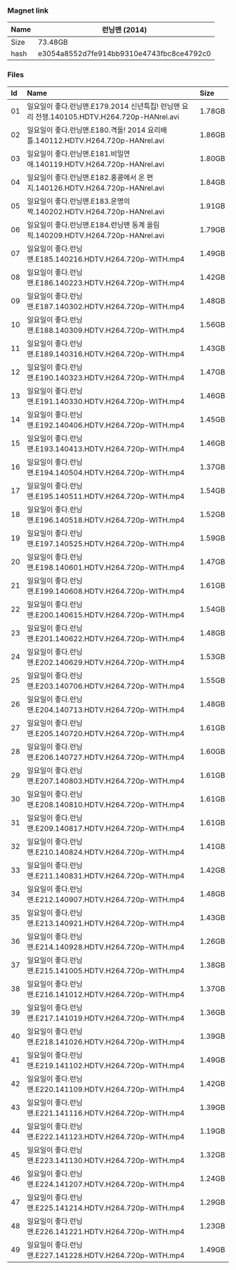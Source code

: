 ### Magnet link

| Name | 런닝맨 (2014)                             |
| ---- | ---------------------------------------- |
| Size | 73.48GB                                  |
| hash | e3054a8552d7fe914bb9310e4743fbc8ce4792c0 |



### Files
| Id | Name | Size |
| :--- | :------------------------------------------------------- | :----- |
|01 | 일요일이 좋다.런닝맨.E179.2014 신년특집! 런닝맨 요리 전쟁.140105.HDTV.H264.720p-HANrel.avi| 1.78GB|
|02 | 일요일이 좋다.런닝맨.E180.격돌! 2014 요리배틀.140112.HDTV.H264.720p-HANrel.avi| 1.86GB|
|03 | 일요일이 좋다.런닝맨.E181.비밀연애.140119.HDTV.H264.720p-HANrel.avi| 1.80GB|
|04 | 일요일이 좋다.런닝맨.E182.홍콩에서 온 편지.140126.HDTV.H264.720p-HANrel.avi| 1.84GB|
|05 | 일요일이 좋다.런닝맨.E183.운명의 짝.140202.HDTV.H264.720p-HANrel.avi| 1.91GB|
|06 | 일요일이 좋다.런닝맨.E184.런닝맨 동계 올림픽.140209.HDTV.H264.720p-HANrel.avi| 1.79GB|
|07 | 일요일이 좋다.런닝맨.E185.140216.HDTV.H264.720p-WITH.mp4| 1.49GB|
|08 | 일요일이 좋다.런닝맨.E186.140223.HDTV.H264.720p-WITH.mp4| 1.42GB|
|09 | 일요일이 좋다.런닝맨.E187.140302.HDTV.H264.720p-WITH.mp4| 1.48GB|
|10 | 일요일이 좋다.런닝맨.E188.140309.HDTV.H264.720p-WITH.mp4| 1.56GB|
|11 | 일요일이 좋다.런닝맨.E189.140316.HDTV.H264.720p-WITH.mp4| 1.43GB|
|12 | 일요일이 좋다.런닝맨.E190.140323.HDTV.H264.720p-WITH.mp4| 1.47GB|
|13 | 일요일이 좋다.런닝맨.E191.140330.HDTV.H264.720p-WITH.mp4| 1.46GB|
|14 | 일요일이 좋다.런닝맨.E192.140406.HDTV.H264.720p-WITH.mp4| 1.45GB|
|15 | 일요일이 좋다.런닝맨.E193.140413.HDTV.H264.720p-WITH.mp4| 1.46GB|
|16 | 일요일이 좋다.런닝맨.E194.140504.HDTV.H264.720p-WITH.mp4| 1.37GB|
|17 | 일요일이 좋다.런닝맨.E195.140511.HDTV.H264.720p-WITH.mp4| 1.54GB|
|18 | 일요일이 좋다.런닝맨.E196.140518.HDTV.H264.720p-WITH.mp4| 1.52GB|
|19 | 일요일이 좋다.런닝맨.E197.140525.HDTV.H264.720p-WITH.mp4| 1.59GB|
|20 | 일요일이 좋다.런닝맨.E198.140601.HDTV.H264.720p-WITH.mp4| 1.47GB|
|21 | 일요일이 좋다.런닝맨.E199.140608.HDTV.H264.720p-WITH.mp4| 1.61GB|
|22 | 일요일이 좋다.런닝맨.E200.140615.HDTV.H264.720p-WITH.mp4| 1.54GB|
|23 | 일요일이 좋다.런닝맨.E201.140622.HDTV.H264.720p-WITH.mp4| 1.48GB|
|24 | 일요일이 좋다.런닝맨.E202.140629.HDTV.H264.720p-WITH.mp4| 1.53GB|
|25 | 일요일이 좋다.런닝맨.E203.140706.HDTV.H264.720p-WITH.mp4| 1.55GB|
|26 | 일요일이 좋다.런닝맨.E204.140713.HDTV.H264.720p-WITH.mp4| 1.48GB|
|27 | 일요일이 좋다.런닝맨.E205.140720.HDTV.H264.720p-WITH.mp4| 1.61GB|
|28 | 일요일이 좋다.런닝맨.E206.140727.HDTV.H264.720p-WITH.mp4| 1.60GB|
|29 | 일요일이 좋다.런닝맨.E207.140803.HDTV.H264.720p-WITH.mp4| 1.61GB|
|30 | 일요일이 좋다.런닝맨.E208.140810.HDTV.H264.720p-WITH.mp4| 1.61GB|
|31 | 일요일이 좋다.런닝맨.E209.140817.HDTV.H264.720p-WITH.mp4| 1.61GB|
|32 | 일요일이 좋다.런닝맨.E210.140824.HDTV.H264.720p-WITH.mp4| 1.41GB|
|33 | 일요일이 좋다.런닝맨.E211.140831.HDTV.H264.720p-WITH.mp4| 1.42GB|
|34 | 일요일이 좋다.런닝맨.E212.140907.HDTV.H264.720p-WITH.mp4| 1.48GB|
|35 | 일요일이 좋다.런닝맨.E213.140921.HDTV.H264.720p-WITH.mp4| 1.43GB|
|36 | 일요일이 좋다.런닝맨.E214.140928.HDTV.H264.720p-WITH.mp4| 1.26GB|
|37 | 일요일이 좋다.런닝맨.E215.141005.HDTV.H264.720p-WITH.mp4| 1.38GB|
|38 | 일요일이 좋다.런닝맨.E216.141012.HDTV.H264.720p-WITH.mp4| 1.37GB|
|39 | 일요일이 좋다.런닝맨.E217.141019.HDTV.H264.720p-WITH.mp4| 1.36GB|
|40 | 일요일이 좋다.런닝맨.E218.141026.HDTV.H264.720p-WITH.mp4| 1.39GB|
|41 | 일요일이 좋다.런닝맨.E219.141102.HDTV.H264.720p-WITH.mp4| 1.49GB|
|42 | 일요일이 좋다.런닝맨.E220.141109.HDTV.H264.720p-WITH.mp4| 1.42GB|
|43 | 일요일이 좋다.런닝맨.E221.141116.HDTV.H264.720p-WITH.mp4| 1.39GB|
|44 | 일요일이 좋다.런닝맨.E222.141123.HDTV.H264.720p-WITH.mp4| 1.19GB|
|45 | 일요일이 좋다.런닝맨.E223.141130.HDTV.H264.720p-WITH.mp4| 1.32GB|
|46 | 일요일이 좋다.런닝맨.E224.141207.HDTV.H264.720p-WITH.mp4| 1.24GB|
|47 | 일요일이 좋다.런닝맨.E225.141214.HDTV.H264.720p-WITH.mp4| 1.29GB|
|48 | 일요일이 좋다.런닝맨.E226.141221.HDTV.H264.720p-WITH.mp4| 1.23GB|
|49 | 일요일이 좋다.런닝맨.E227.141228.HDTV.H264.720p-WITH.mp4| 1.49GB|
